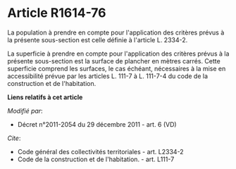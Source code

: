 # Article R1614-76

La population à prendre en compte pour l'application des critères prévus à la présente sous-section est celle définie à
l'article L. 2334-2. 

La superficie à prendre en compte pour l'application des critères prévus à la présente sous-section est la   surface de
plancher en mètres carrés. Cette superficie comprend les surfaces, le cas échéant, nécessaires à la mise en accessibilité
prévue par les articles L. 111-7 à L. 111-7-4 du code de la construction et de l'habitation.

**Liens relatifs à cet article**

_Modifié par_:

  - Décret n°2011-2054 du 29 décembre 2011 - art. 6 (VD)

_Cite_:

  - Code général des collectivités territoriales - art. L2334-2
  - Code de la construction et de l'habitation. - art. L111-7
